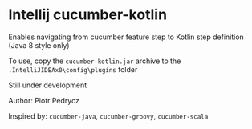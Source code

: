 Intellij cucumber-kotlin
=======================

Enables navigating from cucumber feature step to Kotlin step definition (Java 8 style only)

To use, copy the ```cucumber-kotlin.jar``` archive to the ```.IntelliJIDEAx0\config\plugins``` folder

Still under development

Author: Piotr Pedrycz

Inspired by: ```cucumber-java```, ```cucumber-groovy```, ```cucumber-scala```